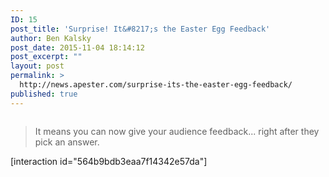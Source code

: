 ```yaml
---
ID: 15
post_title: 'Surprise! It&#8217;s the Easter Egg Feedback'
author: Ben Kalsky
post_date: 2015-11-04 18:14:12
post_excerpt: ""
layout: post
permalink: >
  http://news.apester.com/surprise-its-the-easter-egg-feedback/
published: true
---
```

<img src="http://news.apester.com/wp-content/uploads/sites/2/2015/12/easter-egg-feedback.gif" alt="" />
<blockquote>It means you can now give your audience feedback...
right after they pick an answer.</blockquote>

[interaction id="564b9bdb3eaa7f14342e57da"]